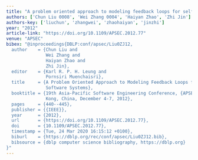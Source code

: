 ```yaml
---
title: "A problem oriented approach to modeling feedback loops for self-adaptive software systems"
authors: ['Chun Liu 0008', 'Wei Zhang 0004', 'Haiyan Zhao', 'Zhi Jin']
authors-key: ['liuchun', 'zhangwei', 'zhaohaiyan', 'jinzhi']
year: "2012"
article-link: "https://doi.org/10.1109/APSEC.2012.77"
venue: "APSEC"
bibex: "@inproceedings{DBLP:conf/apsec/Liu0ZJ12,
  author    = {Chun Liu and
               Wei Zhang and
               Haiyan Zhao and
               Zhi Jin},
  editor    = {Karl R. P. H. Leung and
               Pornsiri Muenchaisri},
  title     = {A Problem Oriented Approach to Modeling Feedback Loops for Self-Adaptive
               Software Systems},
  booktitle = {19th Asia-Pacific Software Engineering Conference, {APSEC} 2012, Hong
               Kong, China, December 4-7, 2012},
  pages     = {440--445},
  publisher = {{IEEE}},
  year      = {2012},
  url       = {https://doi.org/10.1109/APSEC.2012.77},
  doi       = {10.1109/APSEC.2012.77},
  timestamp = {Tue, 24 Mar 2020 16:15:12 +0100},
  biburl    = {https://dblp.org/rec/conf/apsec/Liu0ZJ12.bib},
  bibsource = {dblp computer science bibliography, https://dblp.org}
}"
---
```

